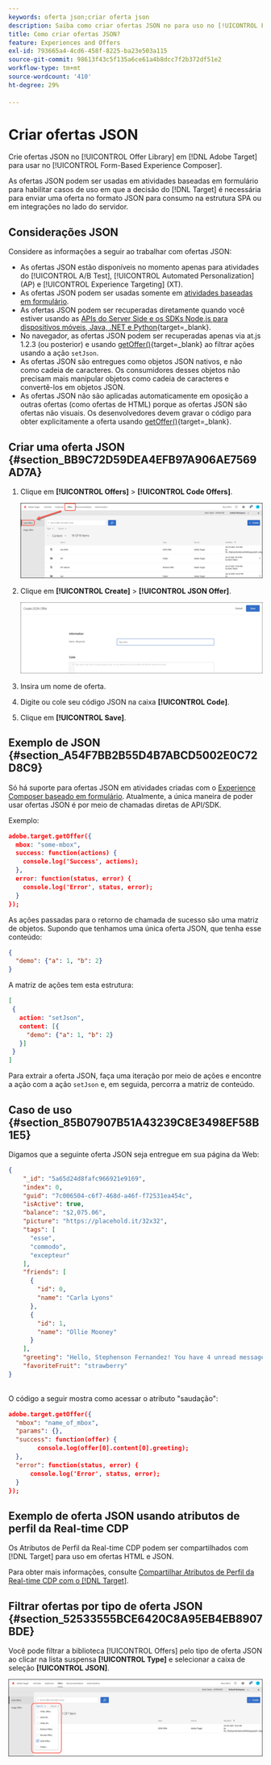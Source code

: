 ```yaml
---
keywords: oferta json;criar oferta json
description: Saiba como criar ofertas JSON no para uso no [!UICONTROL Form-Based Experience Composer].
title: Como criar ofertas JSON?
feature: Experiences and Offers
exl-id: 793665a4-4cd6-458f-8225-ba23e503a115
source-git-commit: 98613f43c5f135a6ce61a4b8dcc7f2b372df51e2
workflow-type: tm+mt
source-wordcount: '410'
ht-degree: 29%

---
```


# Criar ofertas JSON

Crie ofertas JSON no [!UICONTROL Offer Library] em [!DNL Adobe Target] para usar no [!UICONTROL Form-Based Experience Composer].

As ofertas JSON podem ser usadas em atividades baseadas em formulário para habilitar casos de uso em que a decisão do [!DNL Target] é necessária para enviar uma oferta no formato JSON para consumo na estrutura SPA ou em integrações no lado do servidor.

## Considerações JSON

Considere as informações a seguir ao trabalhar com ofertas JSON:

* As ofertas JSON estão disponíveis no momento apenas para atividades do [!UICONTROL A/B Test], [!UICONTROL Automated Personalization] (AP) e [!UICONTROL Experience Targeting] (XT).
* As ofertas JSON podem ser usadas somente em [atividades baseadas em formulário](/help/main/c-experiences/form-experience-composer.md).
* As ofertas JSON podem ser recuperadas diretamente quando você estiver usando as [APIs do Server Side e os SDKs Node.js para dispositivos móveis, Java, .NET e Python](https://experienceleague.adobe.com/docs/target-dev/developer/server-side/server-side-overview.html?lang=pt-BR){target=_blank}.
* No navegador, as ofertas JSON podem ser recuperadas apenas via at.js 1.2.3 (ou posterior) e usando [getOffer()](https://experienceleague.adobe.com/docs/target-dev/developer/client-side/at-js-implementation/functions-overview/adobe-target-getoffer.html){target=_blank} ao filtrar ações usando a ação `setJson`.
* As ofertas JSON são entregues como objetos JSON nativos, e não como cadeia de caracteres. Os consumidores desses objetos não precisam mais manipular objetos como cadeia de caracteres e convertê-los em objetos JSON.
* As ofertas JSON não são aplicadas automaticamente em oposição a outras ofertas (como ofertas de HTML) porque as ofertas JSON são ofertas não visuais. Os desenvolvedores devem gravar o código para obter explicitamente a oferta usando [getOffer()](https://experienceleague.adobe.com/docs/target-dev/developer/client-side/at-js-implementation/functions-overview/adobe-target-getoffer.html){target=_blank}.

## Criar uma oferta JSON {#section_BB9C72D59DEA4EFB97A906AE7569AD7A}

1. Clique em **[!UICONTROL Offers]** > **[!UICONTROL Code Offers]**.

   ![Ofertas > guia Ofertas de código](/help/main/c-experiences/c-manage-content/assets/code-offers-tab.png)

1. Clique em **[!UICONTROL Create]** > **[!UICONTROL JSON Offer]**.

   ![imagem offer-json](assets/offer-json.png)

1. Insira um nome de oferta.
1. Digite ou cole seu código JSON na caixa **[!UICONTROL Code]**.
1. Clique em **[!UICONTROL Save]**.

## Exemplo de JSON {#section_A54F7BB2B55D4B7ABCD5002E0C72D8C9}

Só há suporte para ofertas JSON em atividades criadas com o [Experience Composer baseado em formulário](/help/main/c-experiences/form-experience-composer.md). Atualmente, a única maneira de poder usar ofertas JSON é por meio de chamadas diretas de API/SDK.

Exemplo:

```json
adobe.target.getOffer({ 
  mbox: "some-mbox", 
  success: function(actions) { 
    console.log('Success', actions); 
  }, 
  error: function(status, error) { 
    console.log('Error', status, error); 
  } 
});
```

As ações passadas para o retorno de chamada de sucesso são uma matriz de objetos. Supondo que tenhamos uma única oferta JSON, que tenha esse conteúdo:

```json
{ 
  "demo": {"a": 1, "b": 2} 
}
```

A matriz de ações tem esta estrutura:

```json
[ 
 { 
   action: "setJson", 
   content: [{ 
     "demo": {"a": 1, "b": 2} 
   }] 
 }  
]
```

Para extrair a oferta JSON, faça uma iteração por meio de ações e encontre a ação com a ação `setJson` e, em seguida, percorra a matriz de conteúdo.

## Caso de uso {#section_85B07907B51A43239C8E3498EF58B1E5}

Digamos que a seguinte oferta JSON seja entregue em sua página da Web:

```json
{ 
    "_id": "5a65d24d8fafc966921e9169", 
    "index": 0, 
    "guid": "7c006504-c6f7-468d-a46f-f72531ea454c", 
    "isActive": true, 
    "balance": "$2,075.06", 
    "picture": "https://placehold.it/32x32", 
    "tags": [ 
      "esse", 
      "commodo", 
      "excepteur"
    ], 
    "friends": [ 
      { 
        "id": 0, 
        "name": "Carla Lyons" 
      }, 
      { 
        "id": 1, 
        "name": "Ollie Mooney" 
      } 
    ], 
    "greeting": "Hello, Stephenson Fernandez! You have 4 unread messages.", 
    "favoriteFruit": "strawberry" 
} 
  
```

O código a seguir mostra como acessar o atributo &quot;saudação&quot;:

```json
adobe.target.getOffer({   
  "mbox": "name_of_mbox", 
  "params": {}, 
  "success": function(offer) {           
        console.log(offer[0].content[0].greeting); 
  },   
  "error": function(status, error) {           
      console.log('Error', status, error); 
  } 
});
```

## Exemplo de oferta JSON usando atributos de perfil da Real-time CDP

Os Atributos de Perfil da Real-time CDP podem ser compartilhados com [!DNL Target] para uso em ofertas HTML e JSON.

Para obter mais informações, consulte [Compartilhar Atributos de Perfil da Real-time CDP com o [!DNL Target]](/help/main/c-integrating-target-with-mac/integrating-with-rtcdp.md#rtcdp-profile-attributes).

## Filtrar ofertas por tipo de oferta JSON {#section_52533555BCE6420C8A95EB4EB8907BDE}

Você pode filtrar a biblioteca [!UICONTROL Offers] pelo tipo de oferta JSON ao clicar na lista suspensa **[!UICONTROL Type]** e selecionar a caixa de seleção **[!UICONTROL JSON]**.

![imagem offer-json-filter](assets/offer-json-filter.png)
